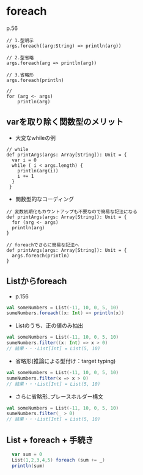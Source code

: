 # foreach
p.56

```
// 1.型明示
args.foreach((arg:String) => println(arg))

// 2.型省略
args.foreach(arg => println(arg))

// 3.省略形
args.foreach(println)

//
for (arg <- args)
    println(arg)

```

## varを取り除く関数型のメリット
- 大変なwhileの例
```
// while
def printArgs(args: Array[String]): Unit = {
  var i = 0
  while ( i < args.length) {
    println(arg(i))
    i += 1
  }
 }

```

- 関数型的なコーディング
```
// 変数初期化もカウントアップも不要なので簡易な記法になる
def printArgs(args: Array[String]): Unit = {
  for (arg <- args)
  println(arg)
}

// foreachでさらに簡易な記法へ
def printArgs(args: Array[String]): Unit = {
  args.foreach(println)
}
```


## Listからforeach
- p.156
```scala
val someNumbers = List(-11, 10, 0, 5, 10)
sumeNumbers.foreach((x: Int) => println(x))
```


- Listのうち、正の値のみ抽出
```scala
val someNumbers = List(-11, 10, 0, 5, 10)
sumeNumbers.filter((x: Int) => x > 0)
// 結果・・・List[Int] = List(5, 10)
```

- 省略形(推論による型付け：target typing)
```scala
val someNumbers = List(-11, 10, 0, 5, 10)
sumeNumbers.filter(x => x > 0)
// 結果・・・List[Int] = List(5, 10)
```

- さらに省略形_プレースホルダー構文
```scala
val someNumbers = List(-11, 10, 0, 5, 10)
sumeNumbers.filter(_ > 0)
// 結果・・・List[Int] = List(5, 10)
```

## List + foreach + 手続き
```scala
  var sum = 0
  List(1,2,3,4,5) foreach (sum += _)
  println(sum)
```
